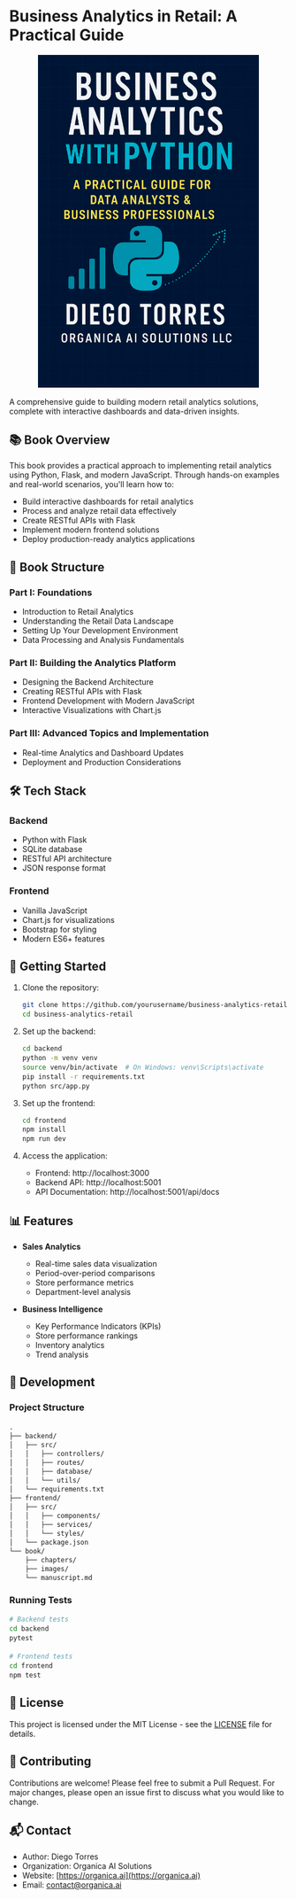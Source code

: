 # Business Analytics in Retail: A Practical Guide

<p align="center">
  <img src="book/images/bussines_front_cover.png" alt="Book Cover" width="400"/>
</p>

A comprehensive guide to building modern retail analytics solutions, complete with interactive dashboards and data-driven insights.

## 📚 Book Overview

This book provides a practical approach to implementing retail analytics using Python, Flask, and modern JavaScript. Through hands-on examples and real-world scenarios, you'll learn how to:

- Build interactive dashboards for retail analytics
- Process and analyze retail data effectively
- Create RESTful APIs with Flask
- Implement modern frontend solutions
- Deploy production-ready analytics applications

## 📖 Book Structure

### Part I: Foundations
- Introduction to Retail Analytics
- Understanding the Retail Data Landscape
- Setting Up Your Development Environment
- Data Processing and Analysis Fundamentals

### Part II: Building the Analytics Platform
- Designing the Backend Architecture
- Creating RESTful APIs with Flask
- Frontend Development with Modern JavaScript
- Interactive Visualizations with Chart.js

### Part III: Advanced Topics and Implementation
- Real-time Analytics and Dashboard Updates
- Deployment and Production Considerations

## 🛠 Tech Stack

### Backend
- Python with Flask
- SQLite database
- RESTful API architecture
- JSON response format

### Frontend
- Vanilla JavaScript
- Chart.js for visualizations
- Bootstrap for styling
- Modern ES6+ features

## 🚀 Getting Started

1. Clone the repository:
   ```bash
   git clone https://github.com/yourusername/business-analytics-retail.git
   cd business-analytics-retail
   ```

2. Set up the backend:
   ```bash
   cd backend
   python -m venv venv
   source venv/bin/activate  # On Windows: venv\Scripts\activate
   pip install -r requirements.txt
   python src/app.py
   ```

3. Set up the frontend:
   ```bash
   cd frontend
   npm install
   npm run dev
   ```

4. Access the application:
   - Frontend: http://localhost:3000
   - Backend API: http://localhost:5001
   - API Documentation: http://localhost:5001/api/docs

## 📊 Features

- **Sales Analytics**
  - Real-time sales data visualization
  - Period-over-period comparisons
  - Store performance metrics
  - Department-level analysis

- **Business Intelligence**
  - Key Performance Indicators (KPIs)
  - Store performance rankings
  - Inventory analytics
  - Trend analysis

## 🔧 Development

### Project Structure
```
.
├── backend/
│   ├── src/
│   │   ├── controllers/
│   │   ├── routes/
│   │   ├── database/
│   │   └── utils/
│   └── requirements.txt
├── frontend/
│   ├── src/
│   │   ├── components/
│   │   ├── services/
│   │   └── styles/
│   └── package.json
└── book/
    ├── chapters/
    ├── images/
    └── manuscript.md
```

### Running Tests
```bash
# Backend tests
cd backend
pytest

# Frontend tests
cd frontend
npm test
```

## 📝 License

This project is licensed under the MIT License - see the [LICENSE](LICENSE) file for details.

## 🤝 Contributing

Contributions are welcome! Please feel free to submit a Pull Request. For major changes, please open an issue first to discuss what you would like to change.

## 📬 Contact

- Author: Diego Torres
- Organization: Organica AI Solutions
- Website: [https://organica.ai](https://organica.ai)
- Email: contact@organica.ai 